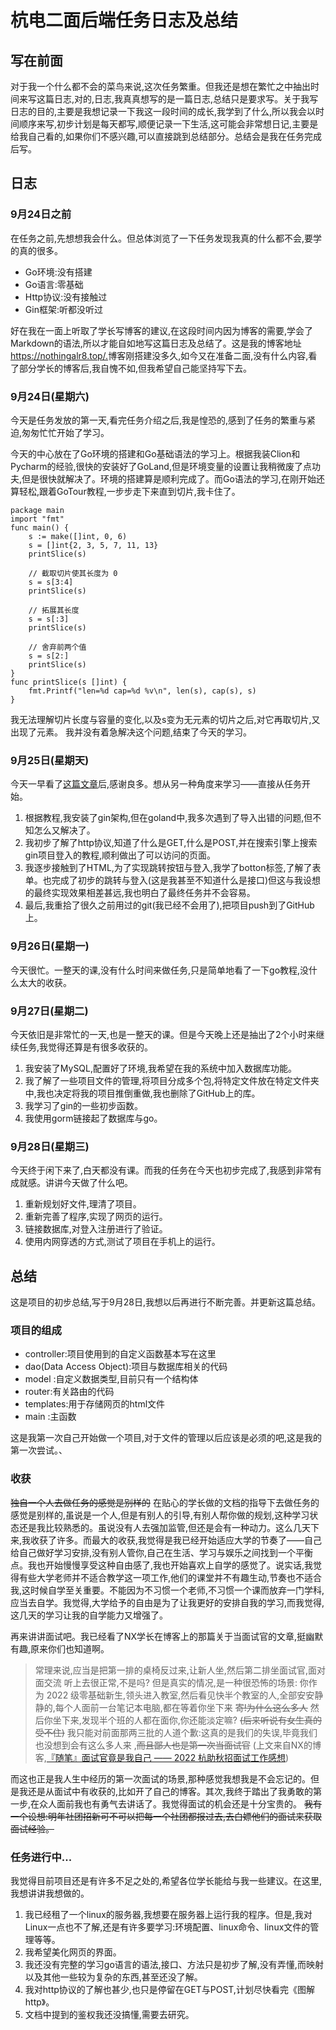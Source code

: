 # 杭电二面后端任务日志及总结
## 写在前面
对于我一个什么都不会的菜鸟来说,这次任务繁重。但我还是想在繁忙之中抽出时间来写这篇日志,对的,日志,我真真想写的是一篇日志,总结只是要求写。关于我写日志的目的,主要是我想记录一下我这一段时间的成长,我学到了什么,所以我会以时间顺序来写,初步计划是每天都写,顺便记录一下生活,这可能会非常想日记,主要是给我自己看的,如果你们不感兴趣,可以直接跳到总结部分。总结会是我在任务完成后写。
## 日志
### 9月24日之前
在任务之前,先想想我会什么。但总体浏览了一下任务发现我真的什么都不会,要学的真的很多。	
* Go环境:没有搭建
* Go语言:零基础
* Http协议:没有接触过
* Gin框架:听都没听过
 
 好在我在一面上听取了学长写博客的建议,在这段时间内因为博客的需要,学会了Markdown的语法,所以才能自如地写这篇日志及总结了。这是我的博客地址<https://nothingalr8.top/.>博客刚搭建没多久,如今又在准备二面,没有什么内容,看了部分学长的博客后,我自愧不如,但我希望自己能坚持写下去。

### 9月24日(星期六)
今天是任务发放的第一天,看完任务介绍之后,我是惶恐的,感到了任务的繁重与紧迫,匆匆忙忙开始了学习。

今天的中心放在了Go环境的搭建和Go基础语法的学习上。根据我装Clion和Pycharm的经验,很快的安装好了GoLand,但是环境变量的设置让我稍微废了点功夫,但是很快就解决了。环境的搭建算是顺利完成了。而Go语法的学习,在刚开始还算轻松,跟着GoTour教程,一步步走下来直到切片,我卡住了。
```
package main
import "fmt"
func main() {
	s := make([]int, 0, 6)
	s = []int{2, 3, 5, 7, 11, 13}
	printSlice(s)

	// 截取切片使其长度为 0
	s = s[3:4]
	printSlice(s)

	// 拓展其长度
	s = s[:3]
	printSlice(s)

	// 舍弃前两个值
	s = s[2:]
	printSlice(s)
}
func printSlice(s []int) {
	fmt.Printf("len=%d cap=%d %v\n", len(s), cap(s), s)
}
```
我无法理解切片长度与容量的变化,以及s变为无元素的切片之后,对它再取切片,又出现了元素。
我并没有着急解决这个问题,结束了今天的学习。

### 9月25日(星期天)
今天一早看了[这篇文章](https://gw9u39xwqi.feishu.cn/wiki/wikcn1a3DQ1w3VcXkMYmLVztEoc)后,感谢良多。想从另一种角度来学习——直接从任务开始。
1. 根据教程,我安装了gin架构,但在goland中,我多次遇到了导入出错的问题,但不知怎么又解决了。
2. 我初步了解了http协议,知道了什么是GET,什么是POST,并在搜索引擎上搜索gin项目登入的教程,顺利做出了可以访问的页面。
3. 我逐步接触到了HTML,为了实现跳转按钮与登入,我学了botton标签,了解了表单。也完成了初步的跳转与登入(这是我甚至不知道什么是接口)但这与我设想的最终实现效果相差甚远,我也明白了最终任务并不会容易。
4. 最后,我重拾了很久之前用过的git(我已经不会用了),把项目push到了GitHub上。

### 9月26日(星期一)
今天很忙。一整天的课,没有什么时间来做任务,只是简单地看了一下go教程,没什么太大的收获。

### 9月27日(星期二)
今天依旧是非常忙的一天,也是一整天的课。但是今天晚上还是抽出了2个小时来继续任务,我觉得还算是有很多收获的。
1. 我安装了MySQL,配置好了环境,我希望在我的系统中加入数据库功能。
2. 我了解了一些项目文件的管理,将项目分成多个包,将特定文件放在特定文件夹中,我也决定将我的项目推倒重做,我也删除了GitHub上的库。
3. 我学习了gin的一些初步函数。
4. 我使用gorm链接起了数据库与go。

### 9月28日(星期三)
今天终于闲下来了,白天都没有课。而我的任务在今天也初步完成了,我感到非常有成就感。讲讲今天做了什么吧。
1. 重新规划好文件,理清了项目。
2. 重新完善了程序,实现了网页的运行。
3. 链接数据库,对登入注册进行了验证。
4. 使用内网穿透的方式,测试了项目在手机上的运行。

## 总结
这是项目的初步总结,写于9月28日,我想以后再进行不断完善。并更新这篇总结。

### 项目的组成
*	controller:项目使用到的自定义函数基本写在这里
*	dao(Data Access Object):项目与数据库相关的代码
*	model :自定义数据类型,目前只有一个结构体
*	router:有关路由的代码
* 	templates:用于存储网页的html文件
* 	main :主函数

这是我第一次自己开始做一个项目,对于文件的管理以后应该是必须的吧,这是我的第一次尝试。、

### 收获
~~独自一个人去做任务的感觉是别样的~~ 在贴心的学长做的文档的指导下去做任务的感觉是别样的,虽说是一个人,但是有别人的引导,有别人帮你做的规划,这种学习状态还是我比较熟悉的。虽说没有人去强加监管,但还是会有一种动力。这么几天下来,我收获了许多。而最大的收获,我觉得是我已经开始适应大学的节奏了——自己给自己做好学习安排,没有别人管你,自己在生活、学习与娱乐之间找到一个平衡点。我也开始慢慢享受这种自由感了,我也开始喜欢上自学的感觉了。说实话,我觉得有些大学老师并不适合教学这一项工作,他们的课堂并不有趣生动,节奏也不适合我,这时候自学至关重要。不能因为不习惯一个老师,不习惯一个课而放弃一门学科,应当去自学。我觉得,大学给予的自由是为了让我更好的安排自我的学习,而我觉得,这几天的学习让我的自学能力又增强了。

再来讲讲面试吧。我已经看了NX学长在博客上的那篇关于当面试官的文章,挺幽默有趣,原来你们也知道啊。

> 常理来说,应当是把第一排的桌椅反过来,让新人坐,然后第二排坐面试官,面对面交流
> 听上去很正常,不是吗?
> 但是真实的情况,是一种很恐怖的场景:
> 你作为 2022 级零基础新生,领头进入教室,然后看见快半个教室的人,全部安安静静的,每个人面前一台笔记本电脑,都在等着你坐下来
> ~~寄!为什么这么多人~~
> 然后你坐下来,发现半个班的人都在面你,你还能淡定嘛?
> ~~(后来听说有女生真的受不住)~~
> 我只能对前面那两三批的人道个歉:这真的是我们的失误,毕竟我们也没想到会有这么多人来 ,~~而且鄙人也是第一次当面试官~~
(上文来自NX的博客,[『随笔』面试官竟是我自己 —— 2022 杭助秋招面试工作感想](https://www.nickxu.top/2022/09/18/%E3%80%8E%E9%9A%8F%E7%AC%94%E3%80%8F2022-%E6%9D%AD%E5%8A%A9%E6%8B%9B%E6%96%B0%E9%9D%A2%E8%AF%95%E6%84%9F%E6%83%B3/))

而这也正是我人生中经历的第一次面试的场景,那种感觉我想我是不会忘记的。但是我还是从面试中有收获的,比如开了自己的博客。其次,我终于踏出了我勇敢的第一步,在众人面前我也有勇气去讲话了。我觉得面试的机会还是十分宝贵的。
~~我有一个设想:明年社团招新可不可以把每一个社团都报过去,去白嫖他们的面试来获取面试经验。~~


### 任务进行中...
我觉得目前项目还是有许多不足之处的,希望各位学长能给与我一些建议。在这里,我想讲讲我想做的。
1. 我已经租了一个linux的服务器,我想要在服务器上运行我的程序。但是,我对Linux一点也不了解,还是有许多要学习:环境配置、linux命令、linux文件的管理等等。
2. 我希望美化网页的界面。
3. 我还没有完整的学习go语言的语法,接口、方法只是初步了解,没有弄懂,而映射以及其他一些较为复杂的东西,甚至还没了解。
4. 我对http协议的了解也甚少,也只是停留在GET与POST,计划尽快看完《图解http》。
5. 文档中提到的鉴权我还没搞懂,需要去研究。
